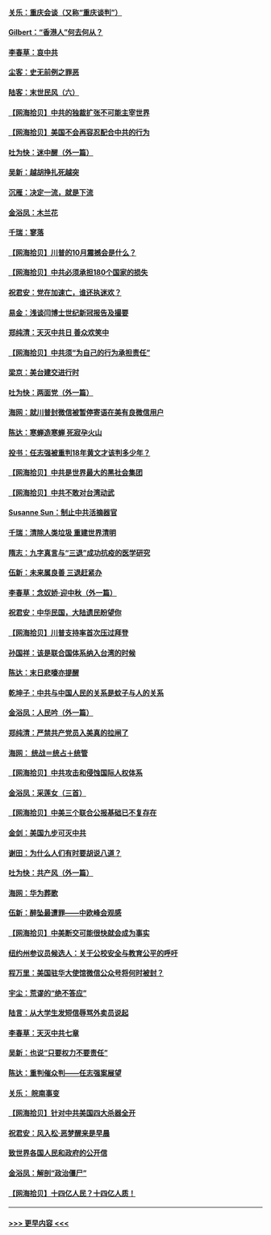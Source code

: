 #### [关乐：重庆会谈（又称“重庆谈判”）](../pages/nsc993/n12437525.md?t=09300351) 
#### [Gilbert：“香港人”何去何从？](../pages/nsc993/n12435894.md?t=09300351) 
#### [李春草：哀中共](../pages/nsc993/n12435874.md?t=09300351) 
#### [尘客：史无前例之罪恶](../pages/nsc993/n12435762.md?t=09300351) 
#### [陆客：末世民风（六）](../pages/nsc993/n12435354.md?t=09300351) 
#### [【网海拾贝】中共的独裁扩张不可能主宰世界](../pages/nsc993/n12435151.md?t=09300351) 
#### [【网海拾贝】美国不会再容忍配合中共的行为](../pages/nsc993/n12433808.md?t=09300351) 
#### [吐为快：迷中醒（外一篇）](../pages/nsc993/n12433585.md?t=09300351) 
#### [吴新：越胡挣扎死越突](../pages/nsc993/n12433562.md?t=09300351) 
#### [沉雁：决定一流，就是下流](../pages/nsc993/n12432128.md?t=09300351) 
#### [金浴凤：木兰花](../pages/nsc993/n12432124.md?t=09300351) 
#### [千瑞：寥落](../pages/nsc993/n12432071.md?t=09300351) 
#### [【网海拾贝】川普的10月震撼会是什么？](../pages/nsc993/n12431624.md?t=09300351) 
#### [【网海拾贝】中共必须承担180个国家的损失](../pages/nsc993/n12428893.md?t=09300351) 
#### [祝君安：党在加速亡，谁还执迷欢？](../pages/nsc993/n12428652.md?t=09300351) 
#### [易金：浅谈闫博士世纪新冠报告及撮要](../pages/nsc993/n12426822.md?t=09300351) 
#### [郑纯清：天灭中共日 善众欢笑中](../pages/nsc993/n12426784.md?t=09300351) 
#### [【网海拾贝】中共须“为自己的行为承担责任”](../pages/nsc993/n12426067.md?t=09300351) 
#### [梁京：美台建交进行时](../pages/nsc993/n12424066.md?t=09300351) 
#### [吐为快：两面党（外一篇）](../pages/nsc993/n12424043.md?t=09300351) 
#### [海网：就川普封微信被暂停寄语在美有良微信用户](../pages/nsc993/n12424021.md?t=09300351) 
#### [陈达：寒蝉造寒蝉 死寂孕火山](../pages/nsc993/n12423958.md?t=09300351) 
#### [投书：任志强被重判18年黄文才该判多少年？](../pages/nsc993/n12423672.md?t=09300351) 
#### [【网海拾贝】中共是世界最大的黑社会集团](../pages/nsc993/n12423543.md?t=09300351) 
#### [【网海拾贝】中共不敢对台湾动武](../pages/nsc993/n12421418.md?t=09300351) 
#### [Susanne Sun：制止中共活摘器官](../pages/nsc993/n12419654.md?t=09300351) 
#### [千瑞：清除人类垃圾 重建世界清明](../pages/nsc993/n12419414.md?t=09300351) 
#### [隋志：九字真言与“三退”成功抗疫的医学研究](../pages/nsc993/n12419248.md?t=09300351) 
#### [伍新：未来属良善 三退赶紧办](../pages/nsc993/n12418496.md?t=09300351) 
#### [李春草：念奴娇·迎中秋（外一篇）](../pages/nsc993/n12418465.md?t=09300351) 
#### [祝君安：中华民国，大陆遗民盼望你](../pages/nsc993/n12418089.md?t=09300351) 
#### [【网海拾贝】川普支持率首次压过拜登](../pages/nsc993/n12418050.md?t=09300351) 
#### [孙国祥：该是联合国体系纳入台湾的时候](../pages/nsc993/n12417369.md?t=09300351) 
#### [陈达：末日悲嚎亦提醒](../pages/nsc993/n12416736.md?t=09300351) 
#### [乾坤子：中共与中国人民的关系是蚊子与人的关系](../pages/nsc993/n12416632.md?t=09300351) 
#### [金浴凤：人民吟（外一篇）](../pages/nsc993/n12416567.md?t=09300351) 
#### [郑纯清：严禁共产党员入美真的拉闸了](../pages/nsc993/n12416550.md?t=09300351) 
#### [海网： 统战＝统占＋统管](../pages/nsc993/n12416404.md?t=09300351) 
#### [【网海拾贝】中共攻击和侵蚀国际人权体系](../pages/nsc993/n12416250.md?t=09300351) 
#### [金浴凤：采莲女（三首）](../pages/nsc993/n12415517.md?t=09300351) 
#### [【网海拾贝】中美三个联合公报基础已不复存在](../pages/nsc993/n12415054.md?t=09300351) 
#### [金剑：美国九步可灭中共](../pages/nsc993/n12413183.md?t=09300351) 
#### [谢田：为什么人们有时要胡说八道？](../pages/nsc993/n12411861.md?t=09300351) 
#### [吐为快：共产风（外一篇）](../pages/nsc993/n12411761.md?t=09300351) 
#### [海网：华为葬歌](../pages/nsc993/n12410381.md?t=09300351) 
#### [伍新：醉坠最遭罪——中欧峰会观感](../pages/nsc993/n12410364.md?t=09300351) 
#### [【网海拾贝】中美断交可能很快就会成为事实](../pages/nsc993/n12409495.md?t=09300351) 
#### [纽约州参议员候选人：关于公校安全与教育公平的呼吁](../pages/nsc993/n12409228.md?t=09300351) 
#### [程万里：美国驻华大使馆微信公众号将何时被封？](../pages/nsc993/n12407397.md?t=09300351) 
#### [宇尘：荒谬的“绝不答应”](../pages/nsc993/n12407360.md?t=09300351) 
#### [陆言：从大学生发短信辱骂外卖员说起](../pages/nsc993/n12407285.md?t=09300351) 
#### [李春草：天灭中共七章](../pages/nsc993/n12406988.md?t=09300351) 
#### [吴新：也说“只要权力不要责任”](../pages/nsc993/n12406966.md?t=09300351) 
#### [陈达：重判催众判——任志强案展望](../pages/nsc993/n12404540.md?t=09300351) 
#### [关乐： 皖南事变](../pages/nsc993/n12404288.md?t=09300351) 
#### [【网海拾贝】针对中共美国四大杀器全开](../pages/nsc993/n12404172.md?t=09300351) 
#### [祝君安：风入松‧恶梦醒来是早晨](../pages/nsc993/n12401953.md?t=09300351) 
#### [致世界各国人民和政府的公开信](../pages/nsc993/n12401824.md?t=09300351) 
#### [金浴凤：解剖“政治僵尸”](../pages/nsc993/n12401808.md?t=09300351) 
#### [【网海拾贝】十四亿人民？十四亿人质！](../pages/nsc993/n12401708.md?t=09300351) 

----
#### [ >>> 更早内容 <<< ](../indexes/nsc993-earlier.md)
